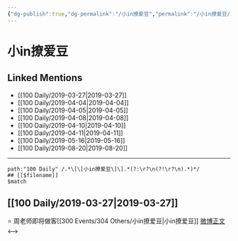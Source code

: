 ```yaml
---
{"dg-publish":true,"dg-permalink":"/小in撩爱豆","permalink":"/小in撩爱豆/"}
---
```


# 小in撩爱豆

## Linked Mentions
- [[100 Daily/2019-03-27\|2019-03-27]]
- [[100 Daily/2019-04-04\|2019-04-04]]
- [[100 Daily/2019-04-05\|2019-04-05]]
- [[100 Daily/2019-04-08\|2019-04-08]]
- [[100 Daily/2019-04-10\|2019-04-10]]
- [[100 Daily/2019-04-11\|2019-04-11]]
- [[100 Daily/2019-05-16\|2019-05-16]]
- [[100 Daily/2019-08-20\|2019-08-20]]


---

```expander
path:"100 Daily" /.*\[\[小in撩爱豆\]\].*(?:\r?\n(?!\r?\n).*)*/
## [[$filename]]
$match
```
## [[100 Daily/2019-03-27\|2019-03-27]]
⭐ 周老师即将做客[[300 Events/304 Others/小in撩爱豆\|小in撩爱豆]]
[微博正文](https://m.weibo.cn/6466290670/4354588959977501)
<-->